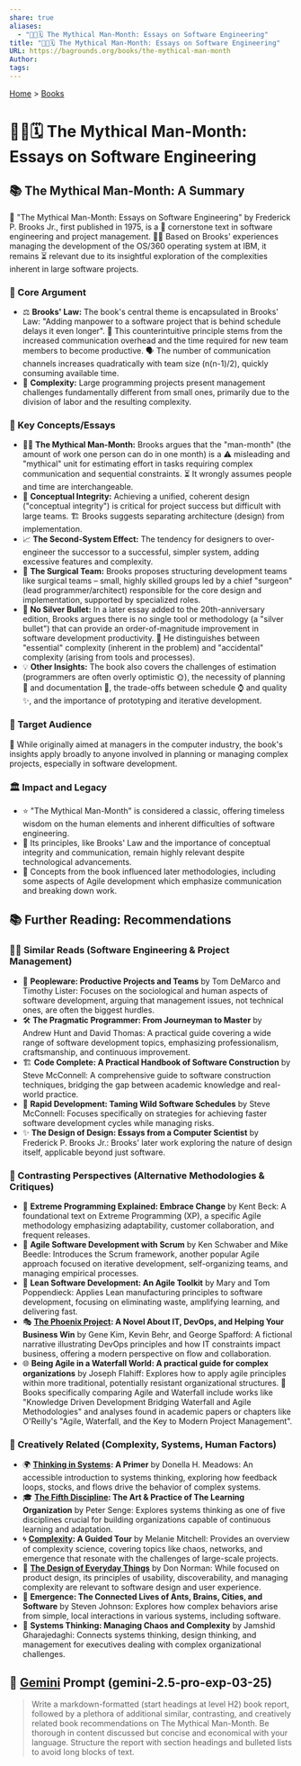 ```yaml
---
share: true
aliases:
  - "🦄👤🗓️ The Mythical Man-Month: Essays on Software Engineering"
title: "🦄👤🗓️ The Mythical Man-Month: Essays on Software Engineering"
URL: https://bagrounds.org/books/the-mythical-man-month
Author: 
tags: 
---
```

[Home](../index.md) > [Books](./index.md)  
# 🦄👤🗓️ The Mythical Man-Month: Essays on Software Engineering  
## 📚 The Mythical Man-Month: A Summary  
  
📖 "The Mythical Man-Month: Essays on Software Engineering" by Frederick P. Brooks Jr., first published in 1975, is a 🧱 cornerstone text in software engineering and project management. 👨‍💻 Based on Brooks' experiences managing the development of the OS/360 operating system at IBM, it remains ⏳ relevant due to its insightful exploration of the complexities inherent in large software projects.  
  
### 🎯 Core Argument  
  
* ⚖️ **Brooks' Law:** The book's central theme is encapsulated in Brooks' Law: "Adding manpower to a software project that is behind schedule delays it even longer". 🤯 This counterintuitive principle stems from the increased communication overhead and the time required for new team members to become productive. 🗣️ The number of communication channels increases quadratically with team size (n(n-1)/2), quickly consuming available time.  
* 🧩 **Complexity:** Large programming projects present management challenges fundamentally different from small ones, primarily due to the division of labor and the resulting complexity.  
  
### 📝 Key Concepts/Essays  
  
* 👨‍💻 **The Mythical Man-Month:** Brooks argues that the "man-month" (the amount of work one person can do in one month) is a ⚠️ misleading and "mythical" unit for estimating effort in tasks requiring complex communication and sequential constraints. ⏳ It wrongly assumes people and time are interchangeable.  
* 🤝 **Conceptual Integrity:** Achieving a unified, coherent design ("conceptual integrity") is critical for project success but difficult with large teams. 🏗️ Brooks suggests separating architecture (design) from implementation.  
* 📈 **The Second-System Effect:** The tendency for designers to over-engineer the successor to a successful, simpler system, adding excessive features and complexity.  
* 🏥 **The Surgical Team:** Brooks proposes structuring development teams like surgical teams – small, highly skilled groups led by a chief "surgeon" (lead programmer/architect) responsible for the core design and implementation, supported by specialized roles.  
* 🚫 **No Silver Bullet:** In a later essay added to the 20th-anniversary edition, Brooks argues there is no single tool or methodology (a "silver bullet") that can provide an order-of-magnitude improvement in software development productivity. 💊 He distinguishes between "essential" complexity (inherent in the problem) and "accidental" complexity (arising from tools and processes).  
* 💡 **Other Insights:** The book also covers the challenges of estimation (programmers are often overly optimistic 🌞), the necessity of planning 📅 and documentation 📄, the trade-offs between schedule ⌚ and quality ✨, and the importance of prototyping and iterative development.  
  
### 👥 Target Audience  
  
🎯 While originally aimed at managers in the computer industry, the book's insights apply broadly to anyone involved in planning or managing complex projects, especially in software development.  
  
### 🏛️ Impact and Legacy  
  
* ⭐ "The Mythical Man-Month" is considered a classic, offering timeless wisdom on the human elements and inherent difficulties of software engineering.  
* 🔑 Its principles, like Brooks' Law and the importance of conceptual integrity and communication, remain highly relevant despite technological advancements.  
* 🌱 Concepts from the book influenced later methodologies, including some aspects of Agile development which emphasize communication and breaking down work.  
  
## 📚 Further Reading: Recommendations  
### 👨‍💻 Similar Reads (Software Engineering & Project Management)  
  
* 🤝 **Peopleware: Productive Projects and Teams** by Tom DeMarco and Timothy Lister: Focuses on the sociological and human aspects of software development, arguing that management issues, not technical ones, are often the biggest hurdles.  
* 🛠️ **The Pragmatic Programmer: From Journeyman to Master** by Andrew Hunt and David Thomas: A practical guide covering a wide range of software development topics, emphasizing professionalism, craftsmanship, and continuous improvement.  
* 🏗️ **Code Complete: A Practical Handbook of Software Construction** by Steve McConnell: A comprehensive guide to software construction techniques, bridging the gap between academic knowledge and real-world practice.  
* 🚀 **Rapid Development: Taming Wild Software Schedules** by Steve McConnell: Focuses specifically on strategies for achieving faster software development cycles while managing risks.  
* ✨ **The Design of Design: Essays from a Computer Scientist** by Frederick P. Brooks Jr.: Brooks' later work exploring the nature of design itself, applicable beyond just software.  
  
### 🔄 Contrasting Perspectives (Alternative Methodologies & Critiques)  
  
* 🌱 **Extreme Programming Explained: Embrace Change** by Kent Beck: A foundational text on Extreme Programming (XP), a specific Agile methodology emphasizing adaptability, customer collaboration, and frequent releases.  
* 🏃 **Agile Software Development with Scrum** by Ken Schwaber and Mike Beedle: Introduces the Scrum framework, another popular Agile approach focused on iterative development, self-organizing teams, and managing empirical processes.  
* 🍃 **Lean Software Development: An Agile Toolkit** by Mary and Tom Poppendieck: Applies Lean manufacturing principles to software development, focusing on eliminating waste, amplifying learning, and delivering fast.  
* 🎭 **[The Phoenix Project](./the-phoenix-project.md): A Novel About IT, DevOps, and Helping Your Business Win** by Gene Kim, Kevin Behr, and George Spafford: A fictional narrative illustrating DevOps principles and how IT constraints impact business, offering a modern perspective on flow and collaboration.  
* 🌐 **Being Agile in a Waterfall World: A practical guide for complex organizations** by Joseph Flahiff: Explores how to apply agile principles within more traditional, potentially resistant organizational structures. 🌊 Books specifically comparing Agile and Waterfall include works like "Knowledge Driven Development Bridging Waterfall and Agile Methodologies" and analyses found in academic papers or chapters like O'Reilly's "Agile, Waterfall, and the Key to Modern Project Management".  
  
### 🧠 Creatively Related (Complexity, Systems, Human Factors)  
  
* 🌍 **[Thinking in Systems](./thinking-in-systems.md): A Primer** by Donella H. Meadows: An accessible introduction to systems thinking, exploring how feedback loops, stocks, and flows drive the behavior of complex systems.  
* 🎓 **[The Fifth Discipline](./the-fifth-discipline.md): The Art & Practice of The Learning Organization** by Peter Senge: Explores systems thinking as one of five disciplines crucial for building organizations capable of continuous learning and adaptation.  
* 🌀 **[Complexity](./complexity.md): A Guided Tour** by Melanie Mitchell: Provides an overview of complexity science, covering topics like chaos, networks, and emergence that resonate with the challenges of large-scale projects.  
* 📱 **[The Design of Everyday Things](./the-design-of-everyday-things.md)** by Don Norman: While focused on product design, its principles of usability, discoverability, and managing complexity are relevant to software design and user experience.  
* 🐜 **Emergence: The Connected Lives of Ants, Brains, Cities, and Software** by Steven Johnson: Explores how complex behaviors arise from simple, local interactions in various systems, including software.  
* 🤝 **Systems Thinking: Managing Chaos and Complexity** by Jamshid Gharajedaghi: Connects systems thinking, design thinking, and management for executives dealing with complex organizational challenges.  
  
## 💬 [Gemini](../software/gemini.md) Prompt (gemini-2.5-pro-exp-03-25)  
> Write a markdown-formatted (start headings at level H2) book report, followed by a plethora of additional similar, contrasting, and creatively related book recommendations on The Mythical Man-Month. Be thorough in content discussed but concise and economical with your language. Structure the report with section headings and bulleted lists to avoid long blocks of text.